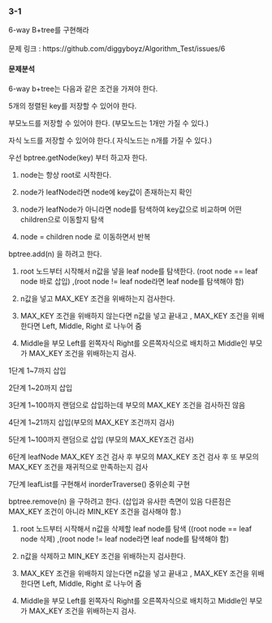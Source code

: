 <h3>3-1</h3>
6-way B+tree를 구현해라<br><br>
문제 링크 : https://github.com/diggyboyz/Algorithm_Test/issues/6

<h4>문제분석</h4>

6-way b+tree는 다음과 같은 조건을 가져야 한다.

5개의 정렬된 key를 저장할 수 있어야 한다.

부모노드를 저장할 수 있어야 한다. (부모노드는 1개만 가질 수 있다.)

자식 노드를 저장할 수 있어야 한다.( 자식노드는 n개를 가질 수 있다.)

우선 bptree.getNode(key) 부터 하고자 한다.

1. node는 항상 root로 시작한다.

2. node가 leafNode라면 node에 key값이 존재하는지 확인

3. node가 leafNode가 아니라면 node를 탐색하여 key값으로 비교하며 어떤 children으로 이동할지 탐색

4. node = children node 로 이동하면서 반복

bptree.add(n) 을 하려고 한다. 

1. root 노드부터 시작해서 n값을 넣을 leaf node를 탐색한다. (root node == leaf node 바로 삽입) ,(root node != leaf node라면 leaf node를 탐색해야 함)

2. n값을 넣고 MAX_KEY 조건을 위배하는지 검사한다.

3. MAX_KEY 조건을 위배하지 않는다면 n값을 넣고 끝내고 , MAX_KEY 조건을 위배한다면 Left, Middle, Right 로 나누어 줌

4. Middle을 부모 Left를 왼쪽자식 Right를 오른쪽자식으로 배치하고 Middle인 부모가 MAX_KEY 조건을 위배하는지 검사.

1단계 1~7까지 삽입

2단계 1~20까지 삽입

3단계 1~100까지 랜덤으로 삽입하는데 부모의 MAX_KEY 조건을 검사하진 않음

4단계 1~21까지 삽입(부모의 MAX_KEY 조건까지 검사)

5단계 1~100까지 랜덤으로 삽입 (부모의 MAX_KEY조건 검사)

6단계 leafNode MAX_KEY 조건 검사 후 부모의 MAX_KEY 조건 검사 후 또 부모의 MAX_KEY 조건을 재귀적으로 만족하는지 검사

7단계 leafList를 구현해서 inorderTraverse() 중위순회 구현

bptree.remove(n) 을 구하려고 한다. (삽입과 유사한 측면이 있음 다른점은 MAX_KEY 조건이 아니라 MIN_KEY 조건을 검사해야 함.)

1. root 노드부터 시작해서 n값을 삭제할 leaf node를 탐색 ((root node == leaf node 삭제) ,(root node != leaf node라면 leaf node를 탐색해야 함)

2. n값을 삭제하고 MIN_KEY 조건을 위배하는지 검사한다.

3. MAX_KEY 조건을 위배하지 않는다면 n값을 넣고 끝내고 , MAX_KEY 조건을 위배한다면 Left, Middle, Right 로 나누어 줌

4. Middle을 부모 Left를 왼쪽자식 Right를 오른쪽자식으로 배치하고 Middle인 부모가 MAX_KEY 조건을 위배하는지 검사.
